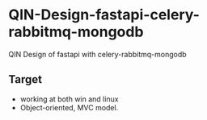 # QIN-Design-fastapi-celery-rabbitmq-mongodb
 QIN Design of fastapi with celery-rabbitmq-mongodb

## Target
- working at both win and linux
- Object-oriented, MVC model.